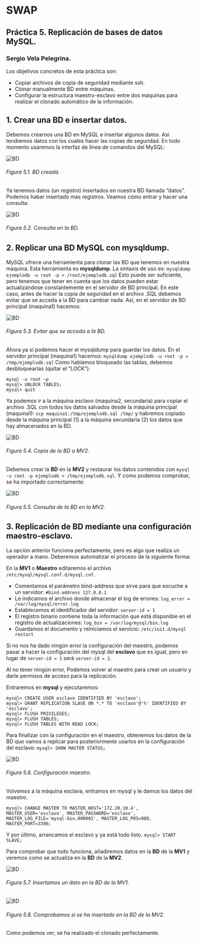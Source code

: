 # SWAP
## Práctica 5. Replicación de bases de datos MySQL.
### Sergio Vela Pelegrina.

Los objetivos concretos de esta práctica son:
+ Copiar archivos de copia de seguridad mediante ssh.
+ Clonar manualmente BD entre máquinas.
+ Configurar la estructura maestro-esclavo entre dos máquinas para realizar el clonado automático de la información.

## 1. Crear una BD e insertar datos.

Debemos crearnos una BD en MySQL e insertar algunos datos. Así tendremos datos con los cuales hacer las copias de seguridad. En todo momento usaremos la interfaz de línea de comandos del MySQL:

![BD]()
###### Figura 5.1. BD creada.

Ya tenemos datos (un registro) insertados en nuestra BD llamada “datos”. Podemos haber insertado más registros. Veamos cómo entrar y hacer una consulta:

![BD]()
###### Figura 5.2. Consulta en la BD.

## 2. Replicar una BD MySQL con mysqldump.

MySQL ofrece una herramienta para clonar las BD que tenemos en nuestra maquina. Esta herramienta es **mysqldump**.
La sintaxis de uso es: `mysqldump ejemplodb -u root -p > /root/ejemplodb.sql` 
Esto puede ser suficiente, pero tenemos que tener en cuenta que los datos pueden estar actualizándose constantemente en el servidor de BD principal. En este caso, antes de hacer la copia de seguridad en el archivo .SQL debemos evitar que se acceda a la BD para cambiar nada.
Así, en el servidor de BD principal (maquina1) hacemos:

![BD]()
###### Figura 5.3. Evitar que se acceda a la BD.

Ahora ya sí podemos hacer el mysqldump para guardar los datos. En el servidor principal (maquina1) hacemos:
`mysqldump ejemplodb -u root -p > /tmp/ejemplodb.sql`
Como habíamos bloqueado las tablas, debemos desbloquearlas (quitar el “LOCK”):
~~~
mysql -u root –p
mysql> UNLOCK TABLES;
mysql> quit
~~~
Ya podemos ir a la máquina esclavo (maquina2, secundaria) para copiar el archivo .SQL con todos los datos salvados desde la máquina principal (maquina1):
`scp maquina1:/tmp/ejemplodb.sql /tmp/`
y habremos copiado desde la máquina principal (1) a la máquina secundaria (2) los datos que hay almacenados en la BD.

![BD]()
###### Figura 5.4. Copia de la BD a MV2.

Debemos crear la **BD** en la **MV2** y restaurar los datos contenidos con `mysql -u root -p ejemplodb < /tmp/ejemplodb.sql`.
Y como podemos comprobar, se ha importado correctamente:

![BD]()
###### Figura 5.5. Consulta de la BD en la MV2.

## 3. Replicación de BD mediante una configuración maestro-esclavo.

La opción anterior funciona perfectamente, pero es algo que realiza un operador a mano. Deberemos automatizar el proceso de la siguiente forma:

En la **MV1** o **Maestro** editaremos el archivo `/etc/mysql/mysql.conf.d/mysql.cnf`.

+ Comentamos el parámetro bind-address que sirve para que escuche a un servidor: `#bind-address 127.0.0.1`
+ Le indicamos el archivo donde almacenar el log de errores: `log_error = /var/log/mysql/error.log`
+ Establecemos el identificador del servidor: `server-id = 1`
+ El registro binario contiene toda la información que está disponible en el registro de actualizaciones: `log_bin = /var/log/mysql/bin.log`
+ Guardamos el documento y reiniciamos el servicio: `/etc/init.d/mysql restart`

Si no nos ha dado ningún error la configuración del maestro, podemos pasar a hacer la configuración del mysql del **esclavo** que es igual, pero en lugar de `server-id = 1` será `server-id = 2`.

Al no tener ningún error, Podemos volver al maestro para crear un usuario y darle permisos de acceso para la replicación.

Entraremos en **mysql** y ejecutaremos:
~~~
mysql> CREATE USER esclavo IDENTIFIED BY 'esclavo';
mysql> GRANT REPLICATION SLAVE ON *.* TO 'esclavo'@'%' IDENTIFIED BY 'esclavo';
mysql> FLUSH PRIVILEGES;
mysql> FLUSH TABLES;
mysql> FLUSH TABLES WITH READ LOCK;
~~~

Para finalizar con la configuración en el maestro, obtenemos los datos de la BD que vamos a replicar para posteriormente usarlos en la configuración del esclavo:
`mysql> SHOW MASTER STATUS;`

![BD]()
###### Figura 5.6. Configuración maestro.

Volvemos a la máquina esclava, entramos en mysql y le damos los datos del maestro.
~~~
mysql> CHANGE MASTER TO MASTER_HOST='172.20.10.4',
MASTER_USER='esclavo', MASTER_PASSWORD='esclavo',
MASTER_LOG_FILE='mysql-bin.000001', MASTER_LOG_POS=980,
MASTER_PORT=3306;
~~~

Y por último, arrancamos el esclavo y ya está todo listo.
`mysql> START SLAVE;`

Para comprobar que todo funciona, añadiremos datos en la **BD** de la **MV1** y veremos como se actualiza en la **BD** de la **MV2**.

![BD]()
###### Figura 5.7. Insertamos un dato en la BD de la MV1.

![BD]()
###### Figura 5.8. Comprobamos si se ha insertado en la BD de la MV2.

Como podemos ver, se ha realizado el clonado perfectamente.
